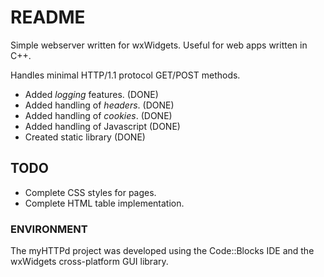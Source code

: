 README
======

Simple webserver written for wxWidgets. Useful for web apps written in C++.

Handles minimal HTTP/1.1 protocol GET/POST methods.

* Added *logging* features.     (DONE)
* Added handling of *headers*.  (DONE)
* Added handling of *cookies*.  (DONE)
* Added handling of Javascript  (DONE)
* Created static library        (DONE)

TODO
----

* Complete CSS styles for pages.
* Complete HTML table implementation.

### ENVIRONMENT

The myHTTPd project was developed using the Code::Blocks IDE and the wxWidgets
cross-platform GUI library.

